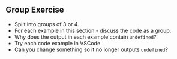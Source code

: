 ## Group Exercise

- Split into groups of 3 or 4.
- For each example in this section - discuss the code as a group.
- Why does the output in each example contain `undefined`?
- Try each code example in VSCode
- Can you change something so it no longer outputs `undefined`?
